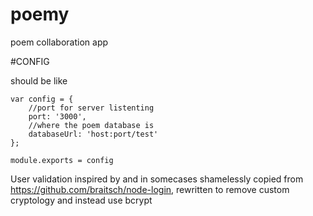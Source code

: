 # poemy
poem collaboration app

#CONFIG

should be like

```
var config = {
    //port for server listenting
    port: '3000',
    //where the poem database is
    databaseUrl: 'host:port/test'
};

module.exports = config
```

User validation inspired by and in somecases shamelessly copied from https://github.com/braitsch/node-login, rewritten to remove custom cryptology and instead use bcrypt 
